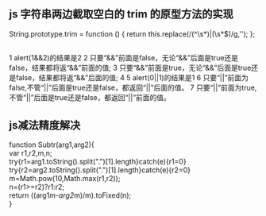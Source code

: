 
## js 字符串两边截取空白的 trim 的原型方法的实现

String.prototype.trim = function () {
	return this.replace(/(^\s*)|(\s*$)/g,'');
};


##


1    alert(1&&2)的结果是2
2    只要“&&”前面是false，无论“&&”后面是true还是false，结果都将返“&&”前面的值;
3    只要“&&”前面是true，无论“&&”后面是true还是false，结果都将返“&&”后面的值;
4
5    alert(0||1)的结果是1
6    只要“||”前面为false,不管“||”后面是true还是false，都返回“||”后面的值。
7    只要“||”前面为true,不管“||”后面是true还是false，都返回“||”前面的值。


## js减法精度解决

function Subtr(arg1,arg2){   
  var r1,r2,m,n;   
  try{r1=arg1.toString().split(".")[1].length}catch(e){r1=0}   
  try{r2=arg2.toString().split(".")[1].length}catch(e){r2=0}   
  m=Math.pow(10,Math.max(r1,r2));   
  n=(r1>=r2)?r1:r2;   
  return ((arg1*m-arg2*m)/m).toFixed(n);   
}  